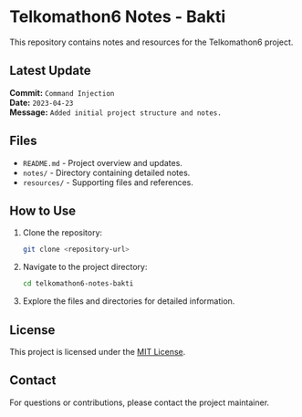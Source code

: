 # Telkomathon6 Notes - Bakti

This repository contains notes and resources for the Telkomathon6 project.

## Latest Update

**Commit:** `Command Injection`  
**Date:** `2023-04-23`  
**Message:** `Added initial project structure and notes.`

## Files

- `README.md` - Project overview and updates.
- `notes/` - Directory containing detailed notes.
- `resources/` - Supporting files and references.

## How to Use

1. Clone the repository:
   ```bash
   git clone <repository-url>
   ```
2. Navigate to the project directory:
   ```bash
   cd telkomathon6-notes-bakti
   ```
3. Explore the files and directories for detailed information.

## License

This project is licensed under the [MIT License](LICENSE).

## Contact

For questions or contributions, please contact the project maintainer.
